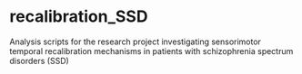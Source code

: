 # recalibration_SSD
Analysis scripts for the research project investigating sensorimotor temporal recalibration mechanisms in patients with schizophrenia spectrum disorders (SSD)
